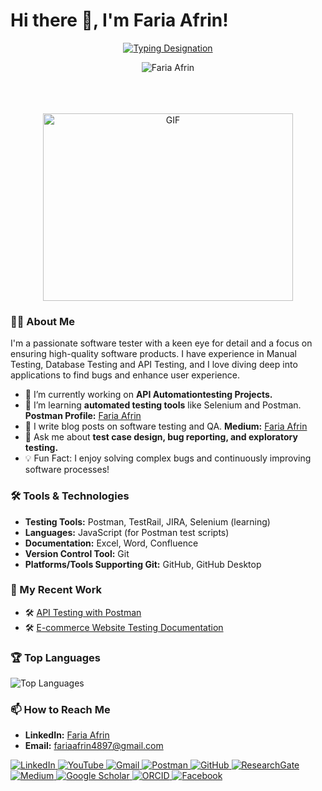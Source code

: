 # Hi there 👋, I'm Faria Afrin!

<p align="center">
  <a href="https://git.io/typing-svg"><img src="https://readme-typing-svg.herokuapp.com?font=Comic+Sans+MS&pause=1000&color=000000&center=true&vCenter=true&width=435&lines=Software+Quality+Assurance+Engineer;" alt="Typing Designation" /></a>
</p>

<!-- <p align="center"><img src="https://media.giphy.com/media/zhYSVCirREeIZtONCI/giphy.gif" height="100" /></p> -->


<p align="center"> <img src="https://komarev.com/ghpvc/?username=FariaAfrin&label=Profile%20Views&color=b069db&style=flat" alt="Faria Afrin" /> </p>



<!--
<div align="center">
<p align="center"><img src="https://media.giphy.com/media/QaMcXSekUWx7aogAUr/giphy.gif" width="30" />&nbsp;<i><b>Git profile Trophies</b></i></p><br>
<img src="https://github-profile-trophy.vercel.app/?username=radipu&theme=juicyfresh&no-bg=true" />
</div> -->

<br>
<br>
<br>

<!-- <a target="_blank" align="center">
  <img align="center" top="500" height="300" width="400" alt="GIF" src="https://media.giphy.com/media/SWoSkN6DxTszqIKEqv/giphy.gif">
</a>  -->

<div align="center">
  <img src="https://media.giphy.com/media/SWoSkN6DxTszqIKEqv/giphy.gif" alt="GIF" height="300" width="400">
</div>




### 👨‍💻 About Me
I'm a passionate software tester with a keen eye for detail and a focus on ensuring high-quality software products. I have experience in Manual Testing, Database Testing and API Testing, and I love diving deep into applications to find bugs and enhance user experience.

- 🔭 I’m currently working on **API Automationtesting Projects.** 
- 🌱 I’m learning **automated testing tools** like Selenium and Postman. **Postman Profile:** [Faria Afrin](https://www.postman.com/fariaafrin)
- 📝 I write blog posts on software testing and QA. **Medium:** [Faria Afrin](https://medium.com/@faria-afrin)
- 💬 Ask me about **test case design, bug reporting, and exploratory testing.**
- 💡 Fun Fact: I enjoy solving complex bugs and continuously improving software processes!

### 🛠️ Tools & Technologies
- **Testing Tools:** Postman, TestRail, JIRA, Selenium (learning)
- **Languages:** JavaScript (for Postman test scripts)
- **Documentation:** Excel, Word, Confluence
- **Version Control Tool:** Git
- **Platforms/Tools Supporting Git:** GitHub, GitHub Desktop

### 📝 My Recent Work
- 🛠️ [API Testing with Postman](https://github.com/janedoe/api-testing-postman)
- 🛠️ [E-commerce Website Testing Documentation](https://github.com/janedoe/ecommerce-testing-docs)

<!-- ### 📈 GitHub Stats
![FariaAfrin's GitHub stats](https://github-readme-stats.vercel.app/api?username=FariaAfrin&show_icons=true&theme=radical)
-->

### 🏆 Top Languages
![Top Languages](https://github-readme-stats.vercel.app/api/top-langs/?username=FariaAfrin&layout=compact&theme=radical)


### 📫 How to Reach Me
- **LinkedIn:** [Faria Afrin](https://www.linkedin.com/in/fariaafrin/)
- **Email:** [fariaafrin4897@gmail.com](mailto:fariaafrin4897@gmail.com)


 <div class="icon-row">
    <!-- LinkedIn -->
    <a href="https://www.linkedin.com" target="_blank">
      <img src="https://img.icons8.com/color/48/000000/linkedin-circled--v1.png" alt="LinkedIn">
    </a>
    <!-- YouTube -->
    <a href="https://www.youtube.com" target="_blank">
      <img src="https://img.icons8.com/color/48/000000/youtube-play.png" alt="YouTube">
    </a>
    <!-- Gmail -->
    <a href="mailto:your-email@gmail.com" target="_blank">
      <img src="https://img.icons8.com/color/48/000000/gmail-new.png" alt="Gmail">
    </a>
    <!-- Postman -->
    <a href="https://www.postman.com" target="_blank">
      <img src="https://img.icons8.com/color/48/000000/postman-api.png" alt="Postman">
    </a>
    <!-- GitHub -->
    <a href="https://github.com" target="_blank">
      <img src="https://img.icons8.com/color/48/000000/github--v1.png" alt="GitHub">
    </a>
    <!-- ResearchGate -->
    <a href="https://www.researchgate.net" target="_blank">
      <img src="https://img.icons8.com/color/48/000000/researchgate.png" alt="ResearchGate">
    </a>
    <!-- Medium -->
    <a href="https://medium.com" target="_blank">
      <img src="https://img.icons8.com/color/48/000000/medium-monogram.png" alt="Medium">
    </a>
    <!-- Google Scholar -->
    <a href="https://scholar.google.com" target="_blank">
      <img src="https://img.icons8.com/color/48/000000/google-scholar.png" alt="Google Scholar">
    </a>
    <!-- ORCID -->
    <a href="https://orcid.org" target="_blank">
      <img src="https://img.icons8.com/color/48/000000/orcid.png" alt="ORCID">
    </a>
    <!-- Facebook -->
    <a href="https://www.facebook.com" target="_blank">
      <img src="https://img.icons8.com/color/48/000000/facebook-new.png" alt="Facebook">
    </a>
  </div>

